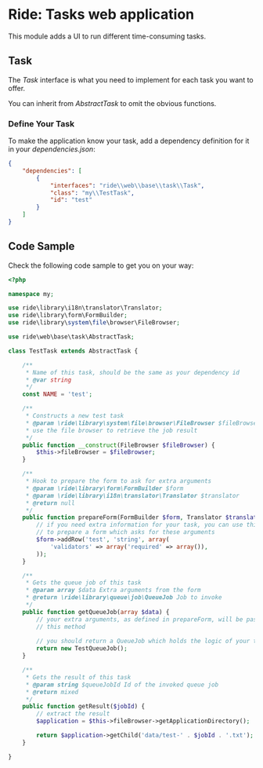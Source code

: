 # Ride: Tasks web application

This module adds a UI to run different time-consuming tasks.

## Task

The _Task_ interface is what you need to implement for each task you want to offer.
 
You can inherit from _AbstractTask_ to omit the obvious functions.

### Define Your Task

To make the application know your task, add a dependency definition for it in your _dependencies.json_:

```json
{
    "dependencies": [
        {
            "interfaces": "ride\\web\\base\\task\\Task",
            "class": "my\\TestTask",
            "id": "test"
        }
    ]
}
```

## Code Sample

Check the following code sample to get you on your way:

```php
<?php

namespace my;

use ride\library\i18n\translator\Translator;
use ride\library\form\FormBuilder;
use ride\library\system\file\browser\FileBrowser;

use ride\web\base\task\AbstractTask;

class TestTask extends AbstractTask {

    /**
     * Name of this task, should be the same as your dependency id
     * @var string
     */
    const NAME = 'test';

    /**
     * Constructs a new test task
     * @param \ride\library\system\file\browser\FileBrowser $fileBrowser Let's 
     * use the file browser to retrieve the job result
     */
    public function __construct(FileBrowser $fileBrowser) {
        $this->fileBrowser = $fileBrowser;
    }

    /**
     * Hook to prepare the form to ask for extra arguments
     * @param \ride\library\form\FormBuilder $form
     * @param \ride\library\i18n\translator\Translator $translator
     * @return null
     */
    public function prepareForm(FormBuilder $form, Translator $translator) {
        // if you need extra information for your task, you can use this hook
        // to prepare a form which asks for these arguments
        $form->addRow('test', 'string', array(
            'validators' => array('required' => array()),
        ));
    }

    /**
     * Gets the queue job of this task
     * @param array $data Extra arguments from the form
     * @return \ride\library\queue\job\QueueJob Job to invoke
     */
    public function getQueueJob(array $data) {
        // your extra arguments, as defined in prepareForm, will be passed on to 
        // this method
        
        // you should return a QueueJob which holds the logic of your task
        return new TestQueueJob();
    }

    /**
     * Gets the result of this task
     * @param string $queueJobId Id of the invoked queue job
     * @return mixed
     */
    public function getResult($jobId) {
        // extract the result 
        $application = $this->fileBrowser->getApplicationDirectory();

        return $application->getChild('data/test-' . $jobId . '.txt');
    }

}
